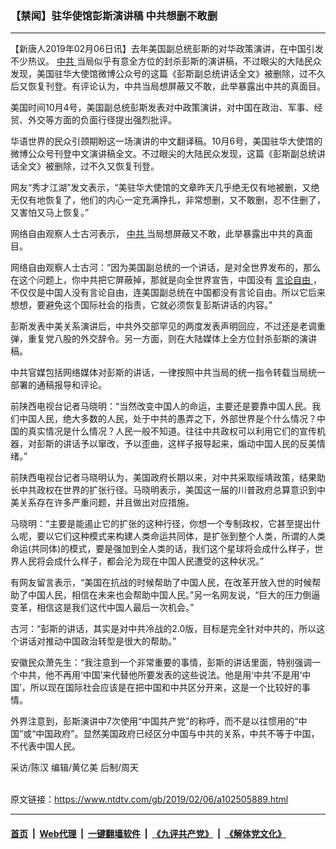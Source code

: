 ### 【禁闻】驻华使馆彭斯演讲稿 中共想删不敢删
------------------------

<div class="post_content">
 <p>
  【新唐人2019年02月06日讯】去年美国副总统彭斯的对华政策演讲，在中国引发不少热议。
  <a href="https://www.ntdtv.com/gb/中共.htm">
   中共
  </a>
  当局似乎有意全方位的封杀彭斯的演讲稿，不过眼尖的大陆民众发现，美国驻华大使馆微博公众号的这篇《彭斯副总统讲话全文》被删除，过不久后又恢复刊登。有评论认为，中共当局想屏蔽又不敢，此举暴露出中共的真面目。
 </p>
 <p>
  美国时间10月4号，美国副总统彭斯发表对中政策演讲，对中国在政治、军事、经贸、外交等方面的负面行径提出强烈批评。
 </p>
 <p>
  华语世界的民众引颈期盼这一场演讲的中文翻译稿。10月6号，美国驻华大使馆的微博公众号刊登中文演讲稿全文。不过眼尖的大陆民众发现，这篇《彭斯副总统讲话全文》被删除，过不久又恢复刊登。
 </p>
 <p>
  网友“秀才江湖”发文表示，“美驻华大使馆的文章昨天几乎绝无仅有地被删，又绝无仅有地恢复了，他们的内心一定充满挣扎，非常想删，又不敢删，忍不住删了，又害怕又马上恢复。”
 </p>
 <p>
  网络自由观察人士古河表示，
  <a href="https://www.ntdtv.com/gb/中共.htm">
   中共
  </a>
  当局想屏蔽又不敢，此举暴露出中共的真面目。
 </p>
 <p>
  网络自由观察人士古河：“因为美国副总统的一个讲话，是对全世界发布的，那么在这个问题上，你中共把它屏蔽掉，那就是向全世界宣告，中国没有
  <a href="https://www.ntdtv.com/gb/言论自由.htm">
   言论自由
  </a>
  ，不仅仅是中国人没有言论自由，连美国副总统在中国都没有言论自由。所以它后来想想，要避免这个国际社会的指责，它就必须恢复彭斯讲话的内容。”
 </p>
 <p>
  彭斯发表中美关系演讲后，中共外交部罕见的两度发表声明回应，不过还是老调重弹，重复党八股的外交辞令。另一方面，则在大陆媒体上全方位封杀彭斯的演讲稿。
 </p>
 <p>
  中共官媒包括网络媒体对彭斯的讲话，一律按照中共当局的统一指令转载当局统一部署的通稿报导和评论。
 </p>
 <p>
  前陕西电视台记者马晓明：“当然改变中国人的命运，主要还是要靠中国人民。我们中国人民，绝大多数的人民，处于中共的愚弄之下，外部世界是个什么情况？中国的真实情况是什么情况？人民一般不知道。往往中共政权可以利用它们的宣传机器，对彭斯的讲话予以窜改，予以歪曲，这样子报导起来，煽动中国人民的反美情绪。”
 </p>
 <p>
  前陕西电视台记者马晓明认为，美国政府长期以来，对中共采取绥靖政策，结果助长中共政权在世界的扩张行径。马晓明表示，美国这一届的川普政府总算意识到中美关系存在许多严重问题，并且做出对应措施。
 </p>
 <p>
  马晓明：“主要是能遏止它的扩张的这种行径，你想一个专制政权，它甚至提出什么呢，要以它们这种模式来构建人类命运共同体，是扩张到整个人类，所谓的人类命运(共同体)的模式，要是强加到全人类的话，我们这个星球将会成什么样子，世界人民将会成什么样子，都会沦为现在中国人民遭受的这种状况。”
 </p>
 <p>
  有网友留言表示，“美国在抗战的时候帮助了中国人民，在改革开放入世的时候帮助了中国人民，相信在未来也会帮助中国人民。”另一名网友说，“巨大的压力倒逼变革，相信这是我们这代中国人最后一次机会。”
 </p>
 <p>
  古河：“彭斯的讲话，其实是对中共冷战的2.0版，目标是完全针对中共的，所以这个讲话对推动中国政治转型是很大的帮助。”
 </p>
 <p>
  安徽民众萧先生：“我注意到一个非常重要的事情，彭斯的讲话里面，特别强调一个中共，他不再用‘中国’来代替他所要发表的这些说法。他是用‘中共’不是用‘中国’，所以现在国际社会应该是在把中国和中共区分开来，这是一个比较好的事情。
 </p>
 <p>
  外界注意到，彭斯演讲中7次使用“中国共产党”的称呼，而不是以往惯用的“中国”或“中国政府”。显然美国政府已经区分中国与中共的关系，中共不等于中国，不代表中国人民。
 </p>
 <p>
  采访/陈汉 编辑/黄亿美 后制/周天
 </p>
 <p>
 </p>
 <div class="single_ad">
 </div>
</div>

<br/>原文链接：https://www.ntdtv.com/gb/2019/02/06/a102505889.html


------------------------
#### [首页](https://github.com/gfw-breaker/banned-news/blob/master/README.md) &nbsp;|&nbsp; [Web代理](https://github.com/labour-camp/helloworld) &nbsp;|&nbsp; [一键翻墙软件](https://github.com/gfw-breaker/nogfw/blob/master/README.md) &nbsp;|&nbsp; [《九评共产党》](https://github.com/gfw-breaker/9ping.md/blob/master/README.md#九评之一评共产党是什么) &nbsp;|&nbsp; [《解体党文化》](https://github.com/gfw-breaker/jtdwh.md/blob/master/README.md#绪论)

